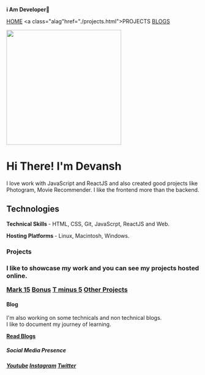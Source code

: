  <html>
<head><title>Devansh Portfolio</title>
<link rel="stylesheet" href="css/index.css">
</head>
<body>
<div class="d">
<p class="main"><b>i Am Developer&#128640</b></p>	
<div class="di">

<a href="./index.html">HOME</a>
<a class="alag"href="./projects.html">PROJECTS</a>
<a href="./blogs.html">BLOGS</a>

</div>
</div>


<div class="photo">
<img src="image/dev.jpg"height=300px>
</div>


<h1><span class="name">Hi There!</span> I'm Devansh</h1>
<div class="hobby">
<p>I love work with JavaScript and ReactJS and also created good projects like <br> Photogram, Movie Recommender. I like the frontend more than the backend.</p>
</div>

<div class="jankari">
<h2>Technologies</h2>


<div class="align">
<p class="sajawat"><span class="s1"><b>Technical Skills </b></span>- HTML, CSS, Git, JavaScrpt, ReactJS and Web.</p>
<div class="line">
<p class="sajawati"><span class="s2"><b>Hosting Platforms </b></span>- Linux, Macintosh, Windows.</p>
</div>
</div>

</div>

<div class="praject">

<h3>Projects<h3>
<p class="hi">I like to showcase my work and you can see my projects hosted online.</p>

<div class="kyu">
<a class="ctrl" href="">Mark 15</a>
<a class="ctrl" href="">Bonus</a>
<a class="ctrl" href="">T minus 5</a>
<a class="ctrl" href="">Other Projects</a>
</div>
</div>

<div class="blag">
<h4>Blog</h4>
<div class="gadi">
<p>I'm also working on some technicals and non technical blogs.<br> I like to document my journey of learning.</p>
<a class="ctrl" href=""><b>Read Blogs</b></a>
</div>
</div>

<div class="akhri">
<h5>Social Media Presence<h5>
<a class="shift" href="">Youtube</a>
<a class="shift" href="">Instagram</a>
<a class="shift" href="">Twitter</a>
</div>
